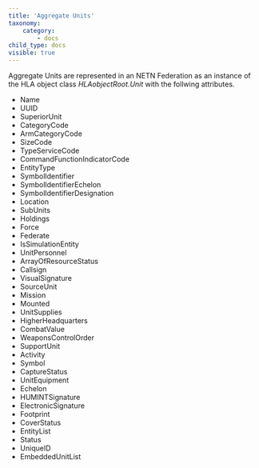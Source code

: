 ```yaml
---
title: 'Aggregate Units'
taxonomy:
    category:
        - docs
child_type: docs
visible: true
---
```


Aggregate Units are represented in an NETN Federation as an instance of the HLA object class *HLAobjectRoot.Unit* with the follwing attributes.

- Name
- UUID
- SuperiorUnit
- CategoryCode
- ArmCategoryCode
- SizeCode
- TypeServiceCode
- CommandFunctionIndicatorCode
- EntityType
- SymbolIdentifier
- SymbolIdentifierEchelon
- SymbolIdentifierDesignation
- Location
- SubUnits
- Holdings
- Force
- Federate
- IsSimulationEntity
- UnitPersonnel
- ArrayOfResourceStatus
- Callsign
- VisualSignature
- SourceUnit
- Mission
- Mounted
- UnitSupplies
- HigherHeadquarters
- CombatValue
- WeaponsControlOrder
- SupportUnit
- Activity
- Symbol
- CaptureStatus
- UnitEquipment
- Echelon
- HUMINTSignature
- ElectronicSignature
- Footprint
- CoverStatus
- EntityList
- Status
- UniqueID
- EmbeddedUnitList